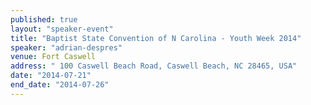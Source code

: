 ```yaml
---
published: true
layout: "speaker-event"
title: "Baptist State Convention of N Carolina - Youth Week 2014"
speaker: "adrian-despres"
venue: Fort Caswell
address: " 100 Caswell Beach Road, Caswell Beach, NC 28465, USA"
date: "2014-07-21"
end_date: "2014-07-26"
---
```


